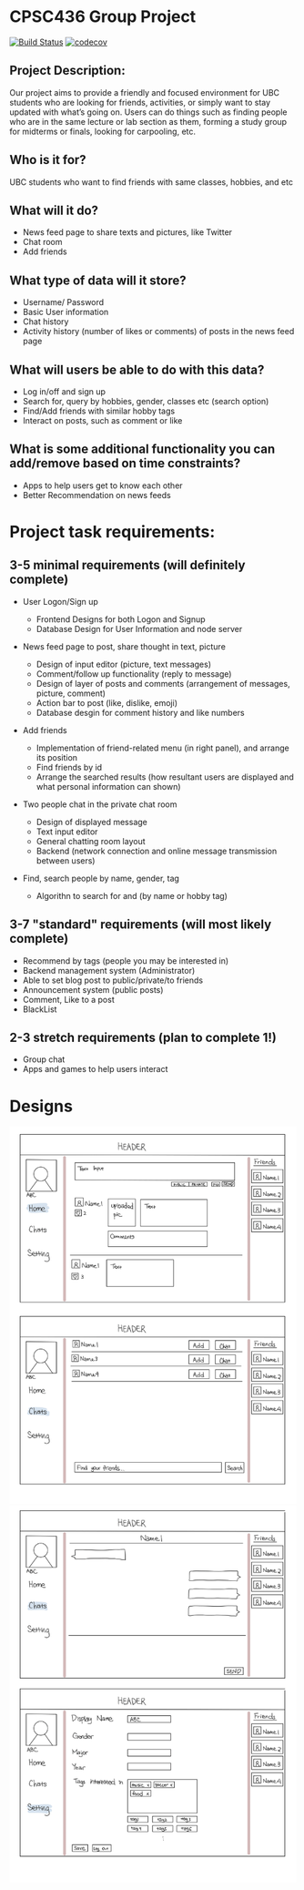 # CPSC436 Group Project

[![Build Status](https://travis-ci.com/ZijiaZhang/CPSC436_Project.svg?branch=master)](https://travis-ci.com/ZijiaZhang/CPSC436_Project)
[![codecov](https://codecov.io/gh/ZijiaZhang/CPSC436_Project/branch/master/graph/badge.svg)](https://codecov.io/gh/ZijiaZhang/CPSC436_Project)

## Project Description: 
Our project aims to provide a friendly and focused environment for UBC students who are looking for friends, activities, or simply want to stay updated with what’s going on. Users can do things such as finding people who are in the same lecture or lab section as them, forming a study group for midterms or finals, looking for carpooling, etc.

## Who is it for?
UBC students who want to find friends with same classes, hobbies, and etc

## What will it do? 
- News feed page to share texts and pictures, like Twitter
- Chat room
- Add friends

## What type of data will it store?
- Username/ Password
- Basic User information
- Chat history
- Activity history (number of likes or comments) of posts in the news feed page

## What will users be able to do with this data?
- Log in/off and sign up
- Search for, query by hobbies, gender, classes etc (search option)
- Find/Add friends with similar hobby tags
- Interact on posts, such as comment or like

## What is some additional functionality you can add/remove based on time constraints?
- Apps to help users get to know each other   
- Better Recommendation on news feeds
 
# Project task requirements:
## 3-5 minimal requirements (will definitely complete)
- User Logon/Sign up
    - Frontend Designs for both Logon and Signup
    - Database Design for User Information and node server

- News feed page to post, share thought in text, picture
   - Design of input editor (picture, text messages)
   - Comment/follow up functionality (reply to message)
   - Design of layer of posts and comments (arrangement of messages, picture, comment)
   - Action bar to post (like, dislike, emoji)
   - Database desgin for comment history and like numbers
- Add friends
   - Implementation of friend-related menu (in right panel), and arrange its position
   - Find friends by id
   - Arrange the searched results (how resultant users are displayed and what personal information can shown)
- Two people chat in the private chat room
   - Design of displayed message
   - Text input editor
   - General chatting room layout
   - Backend (network connection and online message transmission between users)
- Find, search people by name, gender, tag
  - Algorithn to search for and (by name or hobby tag)

## 3-7 "standard" requirements (will most likely complete)
- Recommend by tags (people you may be interested in)
- Backend management system (Administrator)
- Able to set blog post to public/private/to friends
- Announcement system (public posts)
- Comment, Like to a post
- BlackList

## 2-3 stretch requirements (plan to complete 1!)
- Group chat
- Apps and games to help users interact

# Designs
![](Docs/images/Project_layouts-1.png)
![](Docs/images/Project_layouts-2.png)
